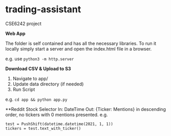# trading-assistant
CSE6242 project

**Web App**

The folder is self contained and has all the necessary libraries. To run it locally simply start a server and open the index.html file in a browser.

e.g. use ```python3 -m http.server```

**Download CSV & Upload to S3**

1. Navigate to app/
2. Update data directory (if needed)
3. Run Script

e.g. ```cd app && python app.py```

**Reddit Stock Selector
In: DateTime
Out: {Ticker: Mentions} in descending order, no tickers with 0 mentions presented.
e.g.
```
test = PushShift(datetime.datetime(2021, 1, 1))
tickers = test.text_with_ticker()
```
